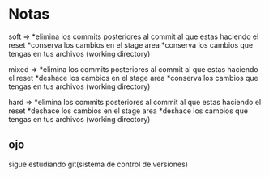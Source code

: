 # Notas

soft =>
        *elimina los commits posteriores al commit al que estas haciendo el reset
        *conserva los cambios en el stage area
        *conserva los cambios que tengas en tus archivos (working directory)

mixed =>
        *elimina los commits posteriores al commit al que estas haciendo el reset
        *deshace los cambios en el stage area
        *conserva los cambios que tengas en tus archivos (working directory)

hard =>
        *elimina los commits posteriores al commit al que estas haciendo el reset
        *deshace los cambios en el stage area
        *deshace los cambios que tengas en tus archivos (working directory)

## ojo
sigue estudiando git(sistema de control de versiones)